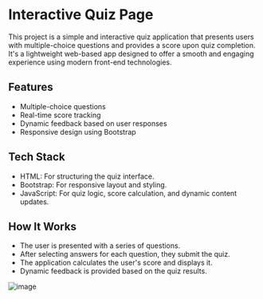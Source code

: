 # Interactive Quiz Page
This project is a simple and interactive quiz application that presents users with multiple-choice questions and provides a score upon quiz completion. It's a lightweight web-based app designed to offer a smooth and engaging experience using modern front-end technologies.

## Features
- Multiple-choice questions
- Real-time score tracking
- Dynamic feedback based on user responses
- Responsive design using Bootstrap
## Tech Stack
- HTML: For structuring the quiz interface.
- Bootstrap: For responsive layout and styling.
- JavaScript: For quiz logic, score calculation, and dynamic content updates.
## How It Works
- The user is presented with a series of questions.
- After selecting answers for each question, they submit the quiz.
- The application calculates the user's score and displays it.
- Dynamic feedback is provided based on the quiz results.

![image](https://github.com/user-attachments/assets/8e7db8ec-49d1-45d3-9e8f-c69dbd3c86a9)

